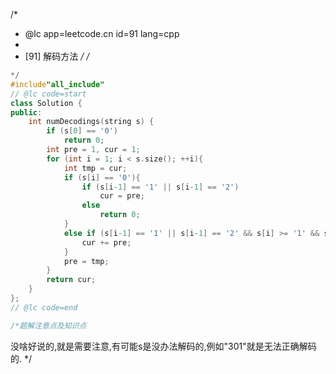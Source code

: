 /*
 * @lc app=leetcode.cn id=91 lang=cpp
 *
 * [91] 解码方法
 */
/*
```C++
*/
#include"all_include"
// @lc code=start
class Solution {
public:
    int numDecodings(string s) {
        if (s[0] == '0')
            return 0;
        int pre = 1, cur = 1;
        for (int i = 1; i < s.size(); ++i){
            int tmp = cur;
            if (s[i] == '0'){
                if (s[i-1] == '1' || s[i-1] == '2')
                    cur = pre;
                else
                    return 0;
            }
            else if (s[i-1] == '1' || s[i-1] == '2' && s[i] >= '1' && s[i] <= '6'){
                cur += pre;
            }
            pre = tmp;
        }
        return cur;
    }
};
// @lc code=end

/*题解注意点及知识点
 ```
没啥好说的,就是需要注意,有可能s是没办法解码的,例如"301"就是无法正确解码的.
 */